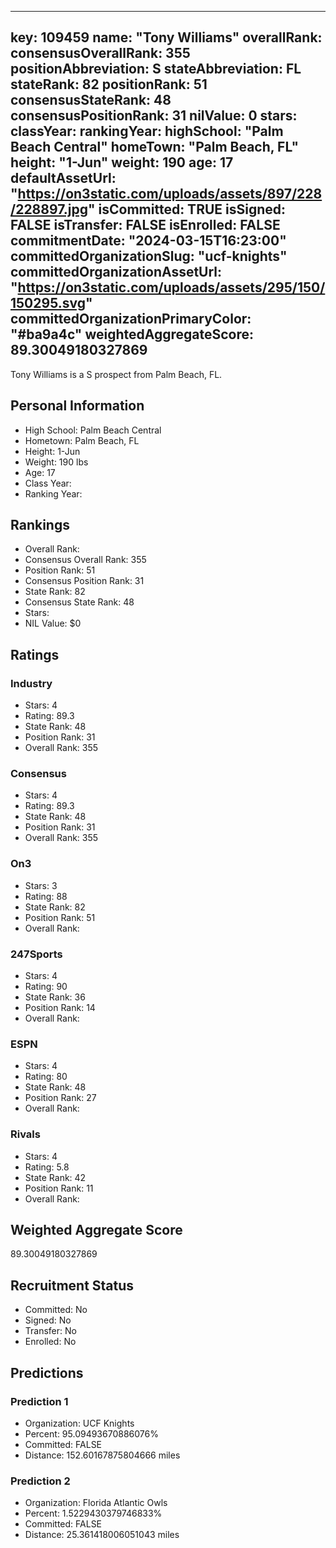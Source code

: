 ---
  key: 109459
  name: "Tony Williams"
  overallRank: 
  consensusOverallRank: 355
  positionAbbreviation: S
  stateAbbreviation: FL
  stateRank: 82
  positionRank: 51
  consensusStateRank: 48
  consensusPositionRank: 31
  nilValue: 0
  stars: 
  classYear: 
  rankingYear: 
  highSchool: "Palm Beach Central"
  homeTown: "Palm Beach, FL"
  height: "1-Jun"
  weight: 190
  age: 17
  defaultAssetUrl: "https://on3static.com/uploads/assets/897/228/228897.jpg"
  isCommitted: TRUE
  isSigned: FALSE
  isTransfer: FALSE
  isEnrolled: FALSE
  commitmentDate: "2024-03-15T16:23:00"
  committedOrganizationSlug: "ucf-knights"
  committedOrganizationAssetUrl: "https://on3static.com/uploads/assets/295/150/150295.svg"
  committedOrganizationPrimaryColor: "#ba9a4c"
  weightedAggregateScore: 89.30049180327869
  ---
  
  Tony Williams is a S prospect from Palm Beach, FL.
  
  ## Personal Information
  - High School: Palm Beach Central
  - Hometown: Palm Beach, FL
  - Height: 1-Jun
  - Weight: 190 lbs
  - Age: 17
  - Class Year: 
  - Ranking Year: 
  
  ## Rankings
  - Overall Rank: 
  - Consensus Overall Rank: 355
  - Position Rank: 51
  - Consensus Position Rank: 31
  - State Rank: 82
  - Consensus State Rank: 48
  - Stars: 
  - NIL Value: $0
  
  ## Ratings
  
  ### Industry
  - Stars: 4
  - Rating: 89.3
  - State Rank: 48
  - Position Rank: 31
  - Overall Rank: 355
  
  ### Consensus
  - Stars: 4
  - Rating: 89.3
  - State Rank: 48
  - Position Rank: 31
  - Overall Rank: 355
  
  ### On3
  - Stars: 3
  - Rating: 88
  - State Rank: 82
  - Position Rank: 51
  - Overall Rank: 
  
  ### 247Sports
  - Stars: 4
  - Rating: 90
  - State Rank: 36
  - Position Rank: 14
  - Overall Rank: 
  
  ### ESPN
  - Stars: 4
  - Rating: 80
  - State Rank: 48
  - Position Rank: 27
  - Overall Rank: 
  
  ### Rivals
  - Stars: 4
  - Rating: 5.8
  - State Rank: 42
  - Position Rank: 11
  - Overall Rank: 
  
  ## Weighted Aggregate Score
  89.30049180327869
  
  ## Recruitment Status
  - Committed: No
  - Signed: No
  - Transfer: No
  - Enrolled: No
  
  
  
  ## Predictions
  
  ### Prediction 1
  - Organization: UCF Knights
  - Percent: 95.09493670886076%
  - Committed: FALSE
  - Distance: 152.60167875804666 miles
  
  ### Prediction 2
  - Organization: Florida Atlantic Owls
  - Percent: 1.5229430379746833%
  - Committed: FALSE
  - Distance: 25.361418006051043 miles
  